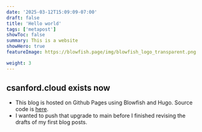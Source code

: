```yaml
---
date: '2025-03-12T15:09:09-07:00'
draft: false
title: 'Hello world'
tags: ['metapost']
showToc: false
summary: This is a website
showHero: true
featureImage: https://blowfish.page/img/blowfish_logo_transparent.png

weight: 3
---
```


## csanford.cloud exists now

- This blog is hosted on Github Pages using Blowfish and Hugo. Source code is [here](https://github.com/cisanford/csanford-cloud).
- I wanted to push that upgrade to main before I finished revising the drafts of my first blog posts.
